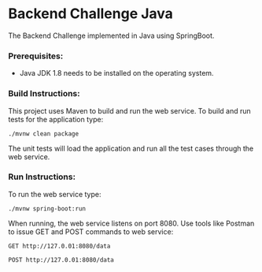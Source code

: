 # Backend Challenge Java
The Backend Challenge implemented in Java using SpringBoot.

### Prerequisites:
* Java JDK 1.8 needs to be installed on the operating system.

### Build Instructions:
This project uses Maven to build and run the web service.
To build and run tests for the application type:

  ```./mvnw clean package```
  
The unit tests will load the application and run all the test cases through the web service.
  
### Run Instructions:
To run the web service type:

  ```./mvnw spring-boot:run```
  
When running, the web service listens on port 8080.  Use tools like Postman to issue GET and POST
commands to web service:

  ```GET http://127.0.01:8080/data```
   
  ```POST http://127.0.01:8080/data```
